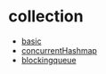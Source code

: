 # collection

- [basic](./basic.md)
- [concurrentHashmap]()
- [blockingqueue](./queue/blockingqueue.md)